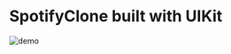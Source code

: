 #  SpotifyClone built with UIKit

![demo](https://github.com/eacardenase/SpotifyClone/blob/main/spotify-clip.gif)
